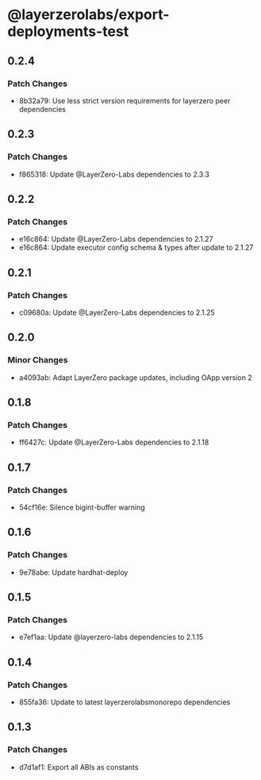 # @layerzerolabs/export-deployments-test

## 0.2.4

### Patch Changes

- 8b32a79: Use less strict version requirements for layerzero peer dependencies

## 0.2.3

### Patch Changes

- f865318: Update @LayerZero-Labs dependencies to 2.3.3

## 0.2.2

### Patch Changes

- e16c864: Update @LayerZero-Labs dependencies to 2.1.27
- e16c864: Update executor config schema & types after update to 2.1.27

## 0.2.1

### Patch Changes

- c09680a: Update @LayerZero-Labs dependencies to 2.1.25

## 0.2.0

### Minor Changes

- a4093ab: Adapt LayerZero package updates, including OApp version 2

## 0.1.8

### Patch Changes

- ff6427c: Update @LayerZero-Labs dependencies to 2.1.18

## 0.1.7

### Patch Changes

- 54cf16e: Silence bigint-buffer warning

## 0.1.6

### Patch Changes

- 9e78abe: Update hardhat-deploy

## 0.1.5

### Patch Changes

- e7ef1aa: Update @layerzero-labs dependencies to 2.1.15

## 0.1.4

### Patch Changes

- 855fa36: Update to latest layerzerolabsmonorepo dependencies

## 0.1.3

### Patch Changes

- d7d1af1: Export all ABIs as constants
